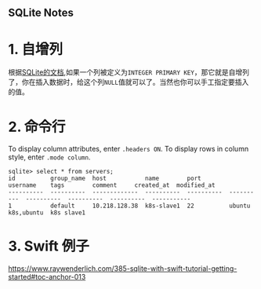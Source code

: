 SQLite Notes
---

# 1. 自增列

根据[SQLite的文档](https://www.sqlite.org/faq.html#q1),如果一个列被定义为`INTEGER PRIMARY KEY`，那它就是自增列了，你在插入数据时，给这个列`NULL`值就可以了。当然也你可以手工指定要插入的值。





# 2. 命令行

To display column attributes, enter `.headers ON`. 
To display rows in column style, enter `.mode column`. 



```
sqlite> select * from servers;
id          group_name  host           name        port        username    tags        comment     created_at  modified_at
----------  ----------  -------------  ----------  ----------  ----------  ----------  ----------  ----------  -----------
1           default     10.218.128.38  k8s-slave1  22          ubuntu      k8s,ubuntu  k8s slave1
```



# 3. Swift 例子

https://www.raywenderlich.com/385-sqlite-with-swift-tutorial-getting-started#toc-anchor-013

